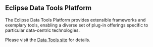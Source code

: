 ## Eclipse Data Tools Platform

The Eclipse Data Tools Platform provides extensible frameworks and exemplary tools, enabling a diverse set of plug-in offerings specific to particular data-centric technologies.

Please visit the [Data Tools site](https://www.eclipse.org/datatools/) for details.
